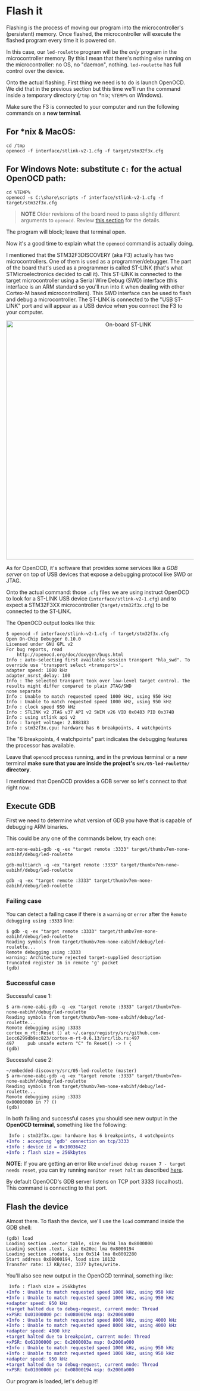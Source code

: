 # Flash it

Flashing is the process of moving our program into the microcontroller's (persistent) memory. Once
flashed, the microcontroller will execute the flashed program every time it is powered on.

In this case, our `led-roulette` program will be the *only* program in the microcontroller memory.
By this I mean that there's nothing else running on the microcontroller: no OS, no "daemon",
nothing. `led-roulette` has full control over the device.

Onto the actual flashing. First thing we need is to do is launch OpenOCD. We did that in the
previous section but this time we'll run the command inside a temporary directory (`/tmp` on \*nix;
`%TEMP%` on Windows).

Make sure the F3 is connected to your computer and run the following commands on a **new terminal**.

## For *nix & MacOS:
``` console
cd /tmp
openocd -f interface/stlink-v2-1.cfg -f target/stm32f3x.cfg
```

## For Windows **Note**: substitute `C:` for the actual OpenOCD path:
```
cd %TEMP%
openocd -s C:\share\scripts -f interface/stlink-v2-1.cfg -f target/stm32f3x.cfg
```

> **NOTE** Older revisions of the board need to pass slightly different arguments to
> `openocd`. Review [this section] for the details.

[this section]: ../03-setup/verify.md#first-openocd-connection

The program will block; leave that terminal open.

Now it's a good time to explain what the `openocd` command is actually doing.

I mentioned that the STM32F3DISCOVERY (aka F3) actually has two microcontrollers. One of them is used as a
programmer/debugger. The part of the board that's used as a programmer is called ST-LINK (that's what
STMicroelectronics decided to call it). This ST-LINK is connected to the target microcontroller
using a Serial Wire Debug (SWD) interface (this interface is an ARM standard so you'll run into it
when dealing with other Cortex-M based microcontrollers). This SWD interface can be used to flash
and debug a microcontroller. The ST-LINK is connected to the "USB ST-LINK" port and will appear as
a USB device when you connect the F3 to your computer.

<p align="center">
<img height=640 title="On-board ST-LINK" src="../assets/st-link.png">
</p>


As for OpenOCD, it's software that provides some services like a *GDB server* on top of USB
devices that expose a debugging protocol like SWD or JTAG.

Onto the actual command: those `.cfg` files we are using instruct OpenOCD to look for a ST-LINK USB
device (`interface/stlink-v2-1.cfg`) and to expect a STM32F3XX microcontroller
(`target/stm32f3x.cfg`) to be connected to the ST-LINK.

The OpenOCD output looks like this:
``` console
$ openocd -f interface/stlink-v2-1.cfg -f target/stm32f3x.cfg
Open On-Chip Debugger 0.10.0
Licensed under GNU GPL v2
For bug reports, read
	http://openocd.org/doc/doxygen/bugs.html
Info : auto-selecting first available session transport "hla_swd". To override use 'transport select <transport>'.
adapter speed: 1000 kHz
adapter_nsrst_delay: 100
Info : The selected transport took over low-level target control. The results might differ compared to plain JTAG/SWD
none separate
Info : Unable to match requested speed 1000 kHz, using 950 kHz
Info : Unable to match requested speed 1000 kHz, using 950 kHz
Info : clock speed 950 kHz
Info : STLINK v2 JTAG v37 API v2 SWIM v26 VID 0x0483 PID 0x374B
Info : using stlink api v2
Info : Target voltage: 2.888183
Info : stm32f3x.cpu: hardware has 6 breakpoints, 4 watchpoints
```

The "6 breakpoints, 4 watchpoints" part indicates the debugging features the processor has
available.

Leave that `openocd` process running, and in the previous terminal or a new terminal
**make sure that you are inside the project's `src/05-led-roulette/` directory**.

I mentioned that OpenOCD provides a GDB server so let's connect to that right now:

## Execute GDB

First we need to determine what version of GDB you have that is capable of debugging ARM binaries.

This could be any one of the commands below, try each one:
``` console
arm-none-eabi-gdb -q -ex "target remote :3333" target/thumbv7em-none-eabihf/debug/led-roulette
```
``` console
gdb-multiarch -q -ex "target remote :3333" target/thumbv7em-none-eabihf/debug/led-roulette
```
``` console
gdb -q -ex "target remote :3333" target/thumbv7em-none-eabihf/debug/led-roulette
```
### **Failing case**

You can detect a failing case if there is a `warning` or `error` after the `Remote debugging using :3333` line:
```
$ gdb -q -ex "target remote :3333" target/thumbv7em-none-eabihf/debug/led-roulette
Reading symbols from target/thumbv7em-none-eabihf/debug/led-roulette...
Remote debugging using :3333
warning: Architecture rejected target-supplied description
Truncated register 16 in remote 'g' packet
(gdb)
```
### **Successful case**
Successful case 1:
```
$ arm-none-eabi-gdb -q -ex "target remote :3333" target/thumbv7em-none-eabihf/debug/led-roulette
Reading symbols from target/thumbv7em-none-eabihf/debug/led-roulette...
Remote debugging using :3333
cortex_m_rt::Reset () at ~/.cargo/registry/src/github.com-1ecc6299db9ec823/cortex-m-rt-0.6.13/src/lib.rs:497
497     pub unsafe extern "C" fn Reset() -> ! {
(gdb)
```
Successful case 2:
```
~/embedded-discovery/src/05-led-roulette (master)
$ arm-none-eabi-gdb -q -ex "target remote :3333" target/thumbv7em-none-eabihf/debug/led-roulette
Reading symbols from target/thumbv7em-none-eabihf/debug/led-roulette...
Remote debugging using :3333
0x00000000 in ?? ()
(gdb)
```
In both failing and successful cases you should see new output in the **OpenOCD terminal**, something like the following:
``` diff
 Info : stm32f3x.cpu: hardware has 6 breakpoints, 4 watchpoints
+Info : accepting 'gdb' connection on tcp/3333
+Info : device id = 0x10036422
+Info : flash size = 256kbytes
```

**NOTE**: If you are getting an error like `undefined debug reason 7 - target needs reset`, you can try running `monitor reset halt` as described [here](https://stackoverflow.com/questions/38994596/reason-7-target-needs-reset-unreliable-debugging-setup).

By default OpenOCD's GDB server listens on TCP port 3333 (localhost). This command is connecting to
that port.

## Flash the device

Almost there. To flash the device, we'll use the `load` command inside the GDB shell:

```
(gdb) load
Loading section .vector_table, size 0x194 lma 0x8000000
Loading section .text, size 0x20ec lma 0x8000194
Loading section .rodata, size 0x514 lma 0x8002280
Start address 0x08000194, load size 10132
Transfer rate: 17 KB/sec, 3377 bytes/write.
```

You'll also see new output in the OpenOCD terminal, something like:

``` diff
 Info : flash size = 256kbytes
+Info : Unable to match requested speed 1000 kHz, using 950 kHz
+Info : Unable to match requested speed 1000 kHz, using 950 kHz
+adapter speed: 950 kHz
+target halted due to debug-request, current mode: Thread
+xPSR: 0x01000000 pc: 0x08000194 msp: 0x2000a000
+Info : Unable to match requested speed 8000 kHz, using 4000 kHz
+Info : Unable to match requested speed 8000 kHz, using 4000 kHz
+adapter speed: 4000 kHz
+target halted due to breakpoint, current mode: Thread
+xPSR: 0x61000000 pc: 0x2000003a msp: 0x2000a000
+Info : Unable to match requested speed 1000 kHz, using 950 kHz
+Info : Unable to match requested speed 1000 kHz, using 950 kHz
+adapter speed: 950 kHz
+target halted due to debug-request, current mode: Thread
+xPSR: 0x01000000 pc: 0x08000194 msp: 0x2000a000
```

Our program is loaded, let's debug it!
